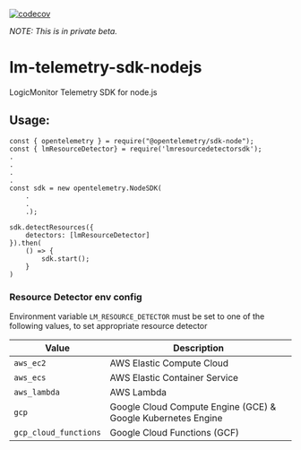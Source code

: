 [![codecov](https://codecov.io/gh/logicmonitor/lm-telemetry-sdk-nodejs/branch/main/graph/badge.svg?token=NCXEJLVNWH)](https://codecov.io/gh/logicmonitor/lm-telemetry-sdk-nodejs)

_NOTE: This is in private beta._
# lm-telemetry-sdk-nodejs
LogicMonitor Telemetry SDK for node.js

## Usage:

```node
const { opentelemetry } = require("@opentelemetry/sdk-node");
const { lmResourceDetector} = require('lmresourcedetectorsdk');
.
.
.
.
const sdk = new opentelemetry.NodeSDK(
    .
    .
    .);

sdk.detectResources({
    detectors: [lmResourceDetector]
}).then(
    () => {
        sdk.start();
    }
)
```

### Resource Detector env config

Environment variable `LM_RESOURCE_DETECTOR` must be set to one of the following values, to set appropriate resource detector

| Value                     | Description|
|---------------------------|-------------------------------------|
| `aws_ec2`                 | AWS Elastic Compute Cloud |
| `aws_ecs`                 | AWS Elastic Container Service |
| `aws_lambda`              | AWS Lambda |
| `gcp`                     | Google Cloud Compute Engine (GCE) & Google Kubernetes Engine |
| `gcp_cloud_functions`     | Google Cloud Functions (GCF) |



